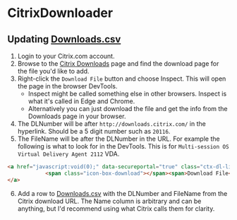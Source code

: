 # CitrixDownloader

## Updating [Downloads.csv](Downloads.csv)
1. Login to your Citrix.com account.
2. Browse to the [Citrix Downloads](https://www.citrix.com/downloads/) page and find the download page for the file you'd like to add.
3. Right-click the `Download File` button and choose Inspect. This will open the page in the browser DevTools.
   * Inspect might be called something else in other browsers. Inspect is what it's called in Edge and Chrome.
   * Alternatively you can just download the file and get the info from the Downloads page in your browser.
4. The DLNumber will be after `http://downloads.citrix.com/` in the hyperlink. Should be a 5 digit number such as `20116`.
5. The FileName will be after the DLNumber in the URL. For example the following is what to look for in the DevTools. This is for `Multi-session OS Virtual Delivery Agent 2112` VDA.
   
```html
<a href="javascript:void(0);" data-secureportal="true" class="ctx-dl-link ctx-photo" rel="https://secureportal.citrix.com/udl.asp?DLID=20116&amp;URL=https://downloads.citrix.com/20116/VDAServerSetup_2112.exe" id="downloadcomponent">
            <span class="icon-box-download"></span><span>Download File</span>
</a>
```

6. Add a row to [Downloads.csv](Downloads.csv) with the DLNumber and FileName from the Citrix download URL. The Name column is arbitrary and can be anything, but I'd recommend using what Citrix calls them for clarity.
